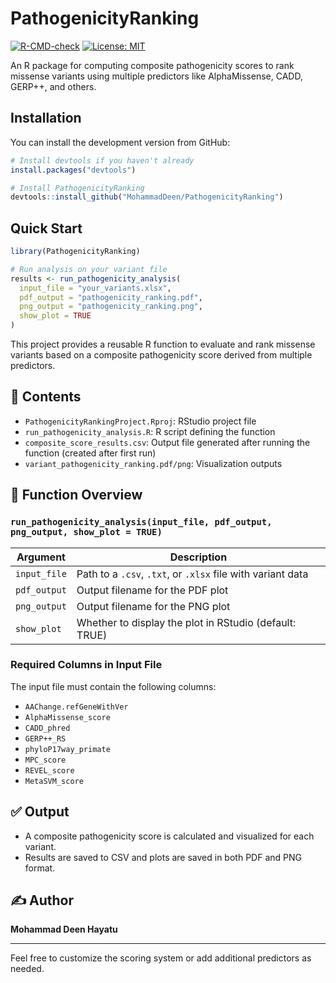 
# PathogenicityRanking

<!-- badges: start -->
[![R-CMD-check](https://github.com/MohammadDeen/PathogenicityRanking/actions/workflows/R-CMD-check.yaml/badge.svg)](https://github.com/MohammadDeen/PathogenicityRanking/actions/workflows/R-CMD-check.yaml)
[![License: MIT](https://img.shields.io/badge/License-MIT-yellow.svg)](https://opensource.org/licenses/MIT)
<!-- badges: end -->

An R package for computing composite pathogenicity scores to rank missense variants using multiple predictors like AlphaMissense, CADD, GERP++, and others.

## Installation

You can install the development version from GitHub:

```r
# Install devtools if you haven't already
install.packages("devtools")

# Install PathogenicityRanking
devtools::install_github("MohammadDeen/PathogenicityRanking")
```

## Quick Start

```r
library(PathogenicityRanking)

# Run analysis on your variant file
results <- run_pathogenicity_analysis(
  input_file = "your_variants.xlsx",
  pdf_output = "pathogenicity_ranking.pdf", 
  png_output = "pathogenicity_ranking.png",
  show_plot = TRUE
)
```

This project provides a reusable R function to evaluate and rank missense variants based on a composite pathogenicity score derived from multiple predictors.

## 📂 Contents

- `PathogenicityRankingProject.Rproj`: RStudio project file
- `run_pathogenicity_analysis.R`: R script defining the function
- `composite_score_results.csv`: Output file generated after running the function (created after first run)
- `variant_pathogenicity_ranking.pdf/png`: Visualization outputs

## 🧪 Function Overview

### `run_pathogenicity_analysis(input_file, pdf_output, png_output, show_plot = TRUE)`

| Argument       | Description |
|----------------|-------------|
| `input_file`   | Path to a `.csv`, `.txt`, or `.xlsx` file with variant data |
| `pdf_output`   | Output filename for the PDF plot |
| `png_output`   | Output filename for the PNG plot |
| `show_plot`    | Whether to display the plot in RStudio (default: TRUE) |

### Required Columns in Input File

The input file must contain the following columns:

- `AAChange.refGeneWithVer`
- `AlphaMissense_score`
- `CADD_phred`
- `GERP++_RS`
- `phyloP17way_primate`
- `MPC_score`
- `REVEL_score`
- `MetaSVM_score`

## ✅ Output

- A composite pathogenicity score is calculated and visualized for each variant.
- Results are saved to CSV and plots are saved in both PDF and PNG format.

## ✍️ Author

**Mohammad Deen Hayatu**

---

Feel free to customize the scoring system or add additional predictors as needed.
